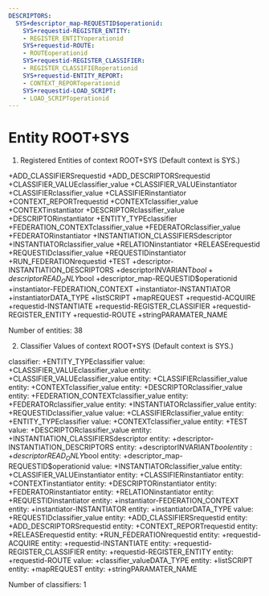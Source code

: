 ```yaml
---
DESCRIPTORS:
  SYS+descriptor_map-REQUESTID$operationid:
    SYS+requestid-REGISTER_ENTITY:
    - REGISTER_ENTITYoperationid
    SYS+requestid-ROUTE:
    - ROUTEoperationid
    SYS+requestid-REGISTER_CLASSIFIER:
    - REGISTER_CLASSIFIERoperationid
    SYS+requestid-ENTITY_REPORT:
    - CONTEXT_REPORToperationid
    SYS+requestid-LOAD_SCRIPT:
    - LOAD_SCRIPToperationid
---
```

# Entity ROOT+SYS

1. Registered Entities of context ROOT+SYS
(Default context is SYS.)

+ADD_CLASSIFIERSrequestid
+ADD_DESCRIPTORSrequestid
+CLASSIFIER_VALUEclassifier_value
+CLASSIFIER_VALUEinstantiator
+CLASSIFIERclassifier_value
+CLASSIFIERinstantiator
+CONTEXT_REPORTrequestid
+CONTEXTclassifier_value
+CONTEXTinstantiator
+DESCRIPTORclassifier_value
+DESCRIPTORinstantiator
+ENTITY_TYPEclassifier
+FEDERATION_CONTEXTclassifier_value
+FEDERATORclassifier_value
+FEDERATORinstantiator
+INSTANTIATION_CLASSIFIERSdescriptor
+INSTANTIATORclassifier_value
+RELATIONinstantiator
+RELEASErequestid
+REQUESTIDclassifier_value
+REQUESTIDinstantiator
+RUN_FEDERATIONrequestid
+TEST
+descriptor-INSTANTIATION_DESCRIPTORS
+descriptorINVARIANT$bool
+descriptorREAD_ONLY$bool
+descriptor_map-REQUESTID$operationid
+instantiator-FEDERATION_CONTEXT
+instantiator-INSTANTIATOR
+instantiatorDATA_TYPE
+listSCRIPT
+mapREQUEST
+requestid-ACQUIRE
+requestid-INSTANTIATE
+requestid-REGISTER_CLASSIFIER
+requestid-REGISTER_ENTITY
+requestid-ROUTE
+stringPARAMATER_NAME

Number of entities: 38

2. Classifier Values of context ROOT+SYS
(Default context is SYS.)

classifier:    +ENTITY_TYPEclassifier
     value:        +CLASSIFIER_VALUEclassifier_value
    entity:            +CLASSIFIER_VALUEclassifier_value
    entity:            +CLASSIFIERclassifier_value
    entity:            +CONTEXTclassifier_value
    entity:            +DESCRIPTORclassifier_value
    entity:            +FEDERATION_CONTEXTclassifier_value
    entity:            +FEDERATORclassifier_value
    entity:            +INSTANTIATORclassifier_value
    entity:            +REQUESTIDclassifier_value
     value:        +CLASSIFIERclassifier_value
    entity:            +ENTITY_TYPEclassifier
     value:        +CONTEXTclassifier_value
    entity:            +TEST
     value:        +DESCRIPTORclassifier_value
    entity:            +INSTANTIATION_CLASSIFIERSdescriptor
    entity:            +descriptor-INSTANTIATION_DESCRIPTORS
    entity:            +descriptorINVARIANT$bool
    entity:            +descriptorREAD_ONLY$bool
    entity:            +descriptor_map-REQUESTID$operationid
     value:        +INSTANTIATORclassifier_value
    entity:            +CLASSIFIER_VALUEinstantiator
    entity:            +CLASSIFIERinstantiator
    entity:            +CONTEXTinstantiator
    entity:            +DESCRIPTORinstantiator
    entity:            +FEDERATORinstantiator
    entity:            +RELATIONinstantiator
    entity:            +REQUESTIDinstantiator
    entity:            +instantiator-FEDERATION_CONTEXT
    entity:            +instantiator-INSTANTIATOR
    entity:            +instantiatorDATA_TYPE
     value:        +REQUESTIDclassifier_value
    entity:            +ADD_CLASSIFIERSrequestid
    entity:            +ADD_DESCRIPTORSrequestid
    entity:            +CONTEXT_REPORTrequestid
    entity:            +RELEASErequestid
    entity:            +RUN_FEDERATIONrequestid
    entity:            +requestid-ACQUIRE
    entity:            +requestid-INSTANTIATE
    entity:            +requestid-REGISTER_CLASSIFIER
    entity:            +requestid-REGISTER_ENTITY
    entity:            +requestid-ROUTE
     value:        +classifier_valueDATA_TYPE
    entity:            +listSCRIPT
    entity:            +mapREQUEST
    entity:            +stringPARAMATER_NAME

Number of classifiers: 1

